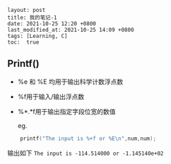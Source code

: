 ```
layout: post
title: 我的笔记-1
date: 2021-10-25 12:20 +0800
last_modified_at: 2021-10-25 14:09 +0800
tags: [Learning, C]
toc:  true
```
## Printf()

* %e 和 %E 均用于输出科学计数浮点数  

* %f用于输入/输出浮点数  

* %*.*f用于输出指定字段位宽的数值 

  eg.  
```c
    printf("The input is %+f or %E\n",num,num);
```
输出如下 
`The input is -114.514000 or -1.145140e+02`

